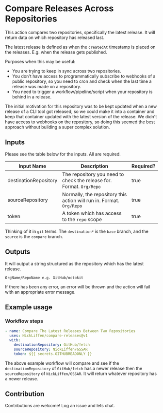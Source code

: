 # Compare Releases Across Repositories

This action compares two repositories, specifically the latest release. It will return data on which repository has released last. 

The latest release is defined as when the `createdAt` timestamp is placed on the releases. E.g. when the release gets published. 

Purposes when this may be useful:

- You are trying to keep in sync across two repositories. 
- You don't have access to programmatically subscribe to webhooks of a public repository, so you need to cron and check when the last time a release was made on a repository. 
- You need to trigger a workflow/pipeline/script when your repository is behind in a release.

The initial motivation for this repository was to be kept updated when a new release of a CLI tool got released, so we could make it into a container and keep that container updated with the latest version of the release. We didn't have access to webhooks on the repository, so doing this seemed the best approach without building a super complex solution. 

## Inputs

Please see the table below for the inputs. All are required.

| Input Name              | Description                                                            | Required? |
|-------------------------|------------------------------------------------------------------------|-----------|
| destinationRepository   | The repository you need to check the release for. Format. `Org/Repo`   | true      |
| sourceRepository        | Normally, the repository this action will run in. Format. `Org/Repo`   | true      |
| token                   | A token which has access to the `repo` scope                           | true      |


Thinking of it in `git` terms. The `destination*` is the `base` branch, and the `source` is the `compare` branch. 

## Outputs

It will output a string structured as the repository which has the latest release. 

```
OrgName/RepoName e.g. GitHub/octokit
```

If there has been any error, an error will be thrown and the action will fail with an appropriate error message. 

## Example usage

### Workflow steps

```yaml
- name: Compare The Latest Releases Between Two Repositories
  uses: NickLiffen/compare-releases@v1
  with:
    destinationRepository: GitHub/fetch
    sourceRepository: NickLiffen/GSSAR
    token: ${{ secrets.GITHUBREADONLY }}
```

The above example workflow will compare and see if the `destinationRepository` of `GitHub/fetch` has a newer release then the `sourceRepository` of `NickLiffen/GSSAR`. It will return whatever repository has a newer release. 

## Contribution

Contributions are welcome! Log an issue and lets chat.